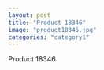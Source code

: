 ```yaml
---
layout: post
title: "Product 18346"
image: "product18346.jpg"
categories: "category1"
---
```

Product 18346
